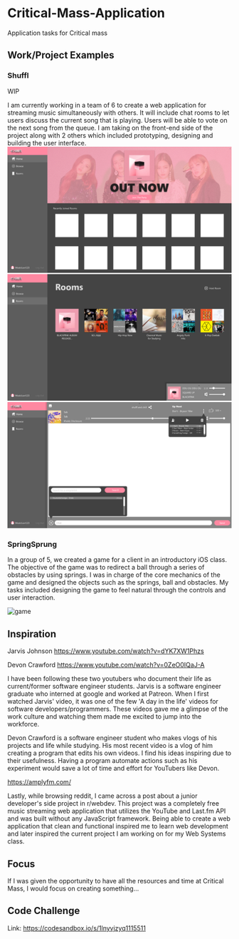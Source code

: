 # Critical-Mass-Application
Application tasks for Critical mass

## Work/Project Examples

### Shuffl
WIP

I am currently working in a team of 6 to create a web application for streaming music simultaneously with others. It will include chat rooms to let users discuss the current song that is playing. Users will be able to vote on the next song from the queue. I am taking on the front-end side of the project along with 2 others which included prototyping, designing and building the user interface. 
![home](/home.png)
![rooms](/rooms.png)
![chat](/chat.png)

### SpringSprung

In a group of 5, we created a game for a client in an introductory iOS class. The objective of the game was to redirect a ball through a series of obstacles by using springs. I was in charge of the core mechanics of the game and designed the objects such as the springs, ball and obstacles. My tasks included designing the game to feel natural through the controls and user interaction. 

![game](/SpringSprung-gif.gif)

## Inspiration

Jarvis Johnson
https://www.youtube.com/watch?v=dYK7XW1Phzs

Devon Crawford
https://www.youtube.com/watch?v=0ZeO0IQaJ-A

I have been following these two youtubers who document their life as current/former software engineer students. Jarvis is a software engineer graduate who interned at google and worked at Patreon. When I first watched Jarvis' video, it was one of the few 'A day in the life' videos for software developers/programmers. These videos gave me a glimpse of the work culture and watching them made me excited to jump into the workforce.

Devon Crawford is a software engineer student who makes vlogs of his projects and life while studying. His most recent video is a vlog of him creating a program that edits his own videos. I find his ideas inspiring due to their usefulness. Having a program automate actions such as his experiment would save a lot of time and effort for YouTubers like Devon. 

https://amplyfm.com/

Lastly, while browsing reddit, I came across a post about a junior developer's side project in r/webdev. This project was a completely free music streaming web application that utilizes the YouTube and Last.fm API and was built without any JavaScript framework. Being able to create a web application that clean and functional inspired me to learn web development and later inspired the current project I am working on for my Web Systems class.

## Focus

If I was given the opportunity to have all the resources and time at Critical Mass, I would focus on creating something...

## Code Challenge

Link: https://codesandbox.io/s/1lnyvjzyq1115511
